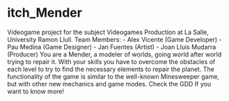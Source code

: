 # itch_Mender
Videogame project for the subject Videogames Production at La Salle, University Ramon Llull. Team Members:  - Alex Vicente (Game Developer)  - Pau Medina (Game Designer)  - Jan Fuentes (Artist)  - Joan Lluis Mudarra (Producer)  You are a Mender, a modeler of worlds, going world after world trying to repair it. With your skills you have to overcome the obstacles of each level to try to find the necessary elements to repair the planet. The functionality of the game is similar to the well-known Minesweeper game, but with other new mechanics and game modes.  Check the GDD If you want to know more!
